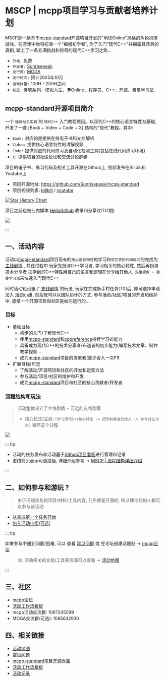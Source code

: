 # MSCP | mcpp项目学习与贡献者培养计划

MSCP是一款基于[mcpp-standard](https://github.com/Sunrisepeak/mcpp-standard)开源项目开发的"地球Online"风格的角色扮演游戏。在游戏中你将扮演一个"编程初学者", 为了入门"现代C++"并揭露其背后的真相, 踏上了一条充满挑战和惊奇的现代C++学习之路...

- `价格:` 免费
- `开发者:` [Sunrisepeak](https://github.com/Sunrisepeak)
- `发行商:` [MOGA](https://d2learn.github.io/MOGA/)
- `发行时间:` 预计2025年10月
- `游戏体量:` 100H - 200H之间
- `标签:` 类魂系列、模拟人生、🌍Online、程序员、C++、开源、费曼学习法

## mcpp-standard开源项目简介

一个 `强调动手实践` 的 `现代C++` 入门教程项目。以现代C++的核心语言特性为基础, 开发了一套 [Book + Video + Code + X] 结构的"现代"教程。其中:

- `Book:` 对应的是提供在线电子书和文档解析
- `Video:` 提供核心语言特性的讲解视频
- `Code:` 提供对应的代码练习及自动化检测工具(包括在线代码练习环境)
- `X:` 提供项目的社区论坛和交流讨论群组

项目的电子书、练习代码及相关工具开源在Github上, 视频发布在Bilibili和Youtube上

- 项目开源地址: https://github.com/Sunrisepeak/mcpp-standard
- 项目视频列表: [bilibili](https://www.bilibili.com/video/BV182MtzPEiX) / [youtube](https://youtu.be/q4TPrcrhEjg?si=qKZaALCHAxM2OcJ-)

[![Star History Chart](https://api.star-history.com/svg?repos=Sunrisepeak/mcpp-standard&type=Date)](https://www.star-history.com/#Sunrisepeak/mcpp-standard&Date)

项目之前也被业内媒体 [HelloGithub](https://hellogithub.com/repository/Sunrisepeak/mcpp-standard) 收录和分享过(112期)

![](https://api.hellogithub.com/v1/widgets/recommend.svg?rid=7877f7cb12e940a5a432d49c19a360df&claim_uid=aNLTSv91Awj8ruX&theme=dark)

:::

## 一、活动内容

活动以[mcpp-standard](https://github.com/Sunrisepeak/mcpp-standard)项目现有的`核心语言特性`的学习和`交互式的代码练习`的完成为 [主线剧情](/activity/mscp/docs/flowchart-details.html#%E4%B8%80%E3%80%81%E4%B8%BB%E7%BA%BF%E6%B4%BB%E5%8A%A8) , 并在过程中 玩家先扮演C++学习者, 学习相关的核心特性, 然后再扮演技术分享者 把学到的C++特性用自己的语言和逻辑在分享给其他人, `双重视角 + 费曼学习法`来快速入门现代C++

同时活动也设置了 [支线剧情](/activity/mscp/docs/flowchart-details.html#%E4%BA%8C%E3%80%81%E6%94%AF%E7%BA%BF%E6%B4%BB%E5%8A%A8) 的玩法, 玩家在完成新手村任务(T0)后, 即可选择申请加入 [活动小组](/activity/mscp/docs/join-group.md), 然后就可以以团队协作的方式, 参与活动/社区/项目的开发和维护中, 感受一个开源项目和社区是如何运行的...

### 目标

- 基础目标
  - 初步的入门/了解现代C++
  - 使用[mcpp-standard](https://github.com/Sunrisepeak/mcpp-standard)和[cppreference](https://cppreference.com)持续学习的能力
  - 具备成为现代C++的技术分享者/布道者的初步能力(编写技术文章、制作教学视频...
  - 成为[mcpp-standard](https://github.com/Sunrisepeak/mcpp-standard)项目的贡献者(至少合入一次PR
- 扩展目标(可选
  - 了解活动/开源项目和社区的开发和运营方法
  - 参与活动/项目/社区的维护和开发
  - 成为[mcpp-standard](https://github.com/Sunrisepeak/mcpp-standard)项目和社区的核心贡献者/开发者

### 流程结构和玩法

> 活动整体设计了主线剧情 + 可选的支线剧情
> - 核心玩法/主线: `[学习现代C++核心特性 -> 把学到教会其他人 -> 参与社区讨论]` 循环这个过程

![](/imgs/activity/mscp-flowchart.svg)


::: tip

- 活动的任务发布和活动基于[Github项目看板](https://github.com/orgs/d2learn/projects/6)进行管理和记录
- 虚线箭头表示可选路径, 详细介绍参考 -> [MSCP | 流程结构详细介绍](./docs/flowchart-details.md)

:::

## 二、如何参与和游玩 ?

> 由于活动涉及的项目/材料/工具内容, 几乎都是开源的, 所以理论任何人都可以参与该活动

- [从完成第一个任务开始](docs/start.md)
- [加入活动小组(可选)](docs/join-group.md)

::: tip

如果参与中遇到问题/困难, 可以 查看 [常见问题](/activity/mscp/qa.md) 或 在论坛创建话题贴 -> [mcpp论坛](https://forum.d2learn.org/category/20)

> 注: 活动相关的文档/工具等资源可以查看 -> [活动地图](/activity/mscp/docs/map.md)

:::

## 三、社区

- [mcpp论坛](https://forum.d2learn.org/category/20)
- [活动工作流看板](https://github.com/orgs/d2learn/projects/6)
- mcpp活动交流群: 1067245099
- MOGA交流群(可选): 1065632930

## 四、相关链接

- [活动地图](/activity/mscp/docs/map.md)
- [常见问题](/activity/mscp/qa.md)
- [mcpp-standard项目开源仓库](https://github.com/Sunrisepeak/mcpp-standard)
- [活动工作流看板](https://github.com/orgs/d2learn/projects/6)
- [活动记录](/activity/mscp/log.md)